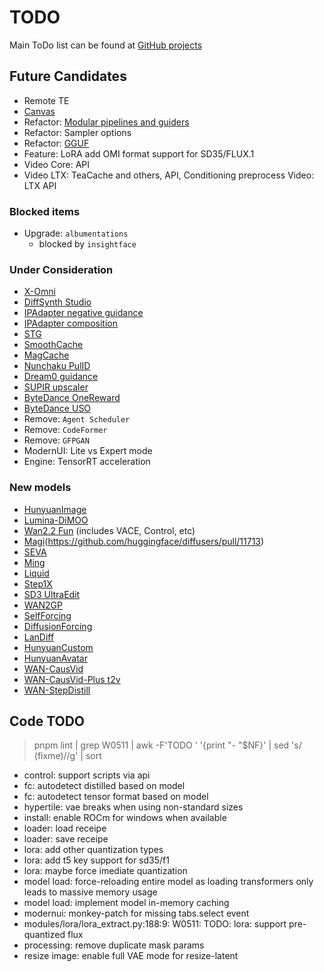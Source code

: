 # TODO

Main ToDo list can be found at [GitHub projects](https://github.com/users/vladmandic/projects)

## Future Candidates

- Remote TE  
- [Canvas](https://konvajs.org/)  
- Refactor: [Modular pipelines and guiders](https://github.com/huggingface/diffusers/issues/11915)  
- Refactor: Sampler options  
- Refactor: [GGUF](https://huggingface.co/docs/diffusers/main/en/quantization/gguf)  
- Feature: LoRA add OMI format support for SD35/FLUX.1  
- Video Core: API  
- Video LTX: TeaCache and others, API, Conditioning preprocess Video: LTX API  

### Blocked items

- Upgrade: `albumentations`  
  - blocked by `insightface`  

### Under Consideration

- [X-Omni](https://github.com/X-Omni-Team/X-Omni/blob/main/README.md)
- [DiffSynth Studio](https://github.com/modelscope/DiffSynth-Studio)
- [IPAdapter negative guidance](https://github.com/huggingface/diffusers/discussions/7167)  
- [IPAdapter composition](https://huggingface.co/ostris/ip-composition-adapter)  
- [STG](https://github.com/huggingface/diffusers/blob/main/examples/community/README.md#spatiotemporal-skip-guidance)  
- [SmoothCache](https://github.com/huggingface/diffusers/issues/11135)  
- [MagCache](https://github.com/lllyasviel/FramePack/pull/673/files)  
- [Nunchaku PulID](https://github.com/mit-han-lab/nunchaku/pull/274)  
- [Dream0 guidance](https://huggingface.co/ByteDance/DreamO)  
- [SUPIR upscaler](https://github.com/Fanghua-Yu/SUPIR)  
- [ByteDance OneReward](https://github.com/bytedance/OneReward)
- [ByteDance USO](https://github.com/bytedance/USO)
- Remove: `Agent Scheduler`  
- Remove: `CodeFormer`
- Remove: `GFPGAN`  
- ModernUI: Lite vs Expert mode  
- Engine: TensorRT acceleration

### New models

- [HunyuanImage](https://huggingface.co/tencent/HunyuanImage-2.1)
- [Lumina-DiMOO](https://huggingface.co/Alpha-VLLM/Lumina-DiMOO)
- [Wan2.2 Fun](https://huggingface.co/collections/alibaba-pai/wan22-fun-68958eabec343b948f1225c5) (includes VACE, Control, etc)
- [Magi](https://github.com/SandAI-org/MAGI-1)(https://github.com/huggingface/diffusers/pull/11713)  
- [SEVA](https://github.com/huggingface/diffusers/pull/11440)  
- [Ming](https://github.com/inclusionAI/Ming)  
- [Liquid](https://github.com/FoundationVision/Liquid)  
- [Step1X](https://github.com/stepfun-ai/Step1X-Edit)  
- [SD3 UltraEdit](https://github.com/HaozheZhao/UltraEdit)  
- [WAN2GP](https://github.com/deepbeepmeep/Wan2GP)  
- [SelfForcing](https://github.com/guandeh17/Self-Forcing)  
- [DiffusionForcing](https://github.com/kwsong0113/diffusion-forcing-transformer)  
- [LanDiff](https://github.com/landiff/landiff)  
- [HunyuanCustom](https://github.com/Tencent-Hunyuan/HunyuanCustom)  
- [HunyuanAvatar](https://huggingface.co/tencent/HunyuanVideo-Avatar)  
- [WAN-CausVid](https://huggingface.co/lightx2v/Wan2.1-T2V-14B-CausVid)  
- [WAN-CausVid-Plus t2v](https://github.com/goatWu/CausVid-Plus/)  
- [WAN-StepDistill](https://huggingface.co/lightx2v/Wan2.1-T2V-14B-StepDistill-CfgDistill)  

## Code TODO

> pnpm lint | grep W0511 | awk -F'TODO ' '{print "- "$NF}' | sed 's/ (fixme)//g' | sort
 
- control: support scripts via api
- fc: autodetect distilled based on model
- fc: autodetect tensor format based on model
- hypertile: vae breaks when using non-standard sizes
- install: enable ROCm for windows when available
- loader: load receipe
- loader: save receipe
- lora: add other quantization types
- lora: add t5 key support for sd35/f1
- lora: maybe force imediate quantization
- model load: force-reloading entire model as loading transformers only leads to massive memory usage
- model load: implement model in-memory caching
- modernui: monkey-patch for missing tabs.select event
- modules/lora/lora_extract.py:188:9: W0511: TODO: lora: support pre-quantized flux
- processing: remove duplicate mask params
- resize image: enable full VAE mode for resize-latent
